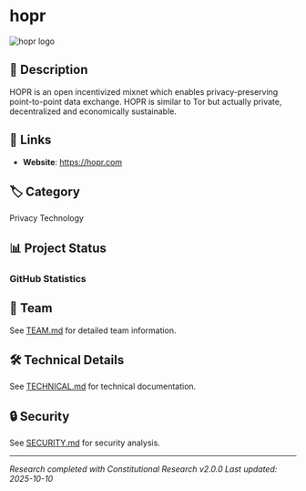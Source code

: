 # hopr

![hopr logo](https://raw.githubusercontent.com/M0nkeyFl0wer/web3-privacy-ethereum-cypherpunk-research/master/deliverables/hopr/media/hopr_logo.png)


## 📝 Description
HOPR is an open incentivized mixnet which enables privacy-preserving point-to-point data exchange. HOPR is similar to Tor but actually private, decentralized and economically sustainable.

## 🔗 Links
- **Website**: https://hopr.com


## 🏷️ Category
Privacy Technology

## 📊 Project Status

### GitHub Statistics




## 👥 Team
See [TEAM.md](reports/TEAM.md) for detailed team information.

## 🛠️ Technical Details
See [TECHNICAL.md](reports/technical_analysis.md) for technical documentation.

## 🔒 Security
See [SECURITY.md](reports/SECURITY.md) for security analysis.

---
*Research completed with Constitutional Research v2.0.0*
*Last updated: 2025-10-10*
